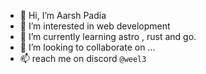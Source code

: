 - 👋 Hi, I’m Aarsh Padia
- 👀 I’m interested in web development
- 🌱 I’m currently learning astro , rust and go.
- 💞️ I’m looking to collaborate on ...
- 📫 reach me on discord ```@weel3```

<!---
aarsh21/aarsh21 is a ✨ special ✨ repository because its `README.md` (this file) appears on your GitHub profile.
You can click the Preview link to take a look at your changes.
--->

